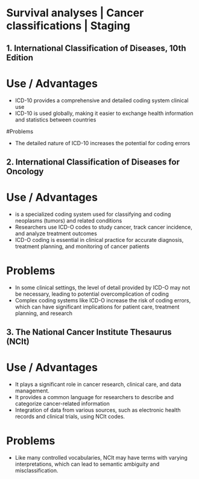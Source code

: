 # Survival analyses | Cancer classifications | Staging


## 1. International Classification of Diseases, 10th Edition
# Use / Advantages
   - ICD-10 provides a comprehensive and detailed coding system
     clinical use
   - ICD-10 is used globally, making it easier to exchange health
     information and statistics between countries

     
#Problems

- The detailed nature of ICD-10 increases the potential for coding errors

## 2.  International Classification of Diseases for Oncology
# Use / Advantages
   -  is a specialized coding system used for classifying and coding neoplasms (tumors) and related conditions
   -  Researchers use ICD-O codes to study cancer, track cancer incidence, and analyze treatment outcomes
   -  ICD-O coding is essential in clinical practice for accurate diagnosis, treatment planning, and monitoring of cancer patients

# Problems

- In some clinical settings, the level of detail provided by ICD-O may
  not be necessary, leading to potential overcomplication of coding
- Complex coding systems like ICD-O increase the risk of coding errors,
  which can have significant implications for patient care, treatment planning, and research


## 3. The National Cancer Institute Thesaurus (NCIt)
 
# Use / Advantages

  - It plays a significant role in cancer research, clinical care, and data management.
  - It provides a common language for researchers
    to describe and categorize cancer-related information
  - Integration of data from various sources, such as electronic health records and clinical trials, using NCIt codes.
 
# Problems 

-  Like many controlled vocabularies, NCIt may have terms with varying interpretations,
   which can lead to semantic ambiguity and misclassification.
   


